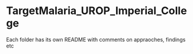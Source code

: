 # TargetMalaria_UROP_Imperial_College
Each folder has its own README with comments on appraoches, findings etc
